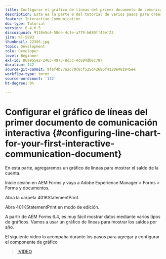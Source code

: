 ```yaml
---
title: Configurar el gráfico de líneas del primer documento de comunicación interactiva
description: Esta es la parte 8 del tutorial de varios pasos para crear el primer documento de comunicaciones interactivas para el canal Imprimir. En esta parte, agregaremos un gráfico de líneas para mostrar el saldo de la cuenta.
feature: Interactive Communication
doc-type: Tutorial
version: 6.4,6.5
discoiquuid: 9110e5c6-50ee-4c3e-a779-b680ff49ef23
jira: KT-5993
thumbnail: 22386.jpg
topic: Development
role: Developer
level: Beginner
exl-id: 86a955e2-2463-4973-8d3c-4c694db8c787
duration: 142
source-git-commit: 9fef4b77a2c70c8cf525d42686f4120e481945ee
workflow-type: tm+mt
source-wordcount: '132'
ht-degree: 0%

---
```


# Configurar el gráfico de líneas del primer documento de comunicación interactiva {#configuring-line-chart-for-your-first-interactive-communication-document}

En esta parte, agregaremos un gráfico de líneas para mostrar el saldo de la cuenta.

Inicie sesión en AEM Forms y vaya a Adobe Experience Manager > Forms > Forms y documentos.

Abra la carpeta 401KStatementPrint.

Abra 401KStatementPrint en modo de edición.

A partir de AEM Forms 6.4, es muy fácil mostrar datos mediante varios tipos de gráficos. Vamos a usar un gráfico de líneas para mostrar los saldos por año.

El siguiente vídeo lo acompaña durante los pasos para agregar y configurar el componente de gráfico

>[!VIDEO](https://video.tv.adobe.com/v/22386?quality=12&learn=on)
